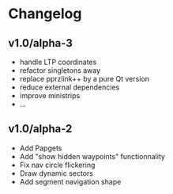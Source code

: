 # Changelog

## v1.0/alpha-3

+ handle LTP coordinates
+ refactor singletons away
+ replace pprzlink++ by a pure Qt version
+ reduce external dependencies
+ improve ministrips
+ ...

## v1.0/alpha-2

+ Add Papgets
+ Add "show hidden waypoints" functionnality
+ Fix nav circle flickering
+ Draw dynamic sectors
+ Add segment navigation shape

